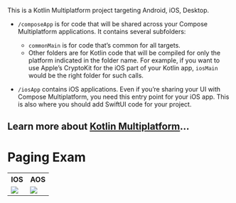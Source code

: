 This is a Kotlin Multiplatform project targeting Android, iOS, Desktop.

* `/composeApp` is for code that will be shared across your Compose Multiplatform applications.
  It contains several subfolders:
  - `commonMain` is for code that’s common for all targets.
  - Other folders are for Kotlin code that will be compiled for only the platform indicated in the folder name.
    For example, if you want to use Apple’s CryptoKit for the iOS part of your Kotlin app,
    `iosMain` would be the right folder for such calls.

* `/iosApp` contains iOS applications. Even if you’re sharing your UI with Compose Multiplatform, 
  you need this entry point for your iOS app. This is also where you should add SwiftUI code for your project.


Learn more about [Kotlin Multiplatform](https://www.jetbrains.com/help/kotlin-multiplatform-dev/get-started.html)…
----------------
<h1>Paging Exam</h1> 
<table>
  <tr>
    <th scope="col">IOS</th>
    <th scope="col">AOS</th>
  </tr>
  <tr>
    <td><img src="https://github.com/nokhyun/KotlinMultiplatformExam/assets/59673248/310ea58a-09d1-4ce5-bec8-232683ffbe30"></td>
    <td><img src="https://github.com/nokhyun/KotlinMultiplatformExam/assets/59673248/44305acf-4a9f-4e6c-b513-b0435fae9b7d"></td>
  </tr>
</table>

